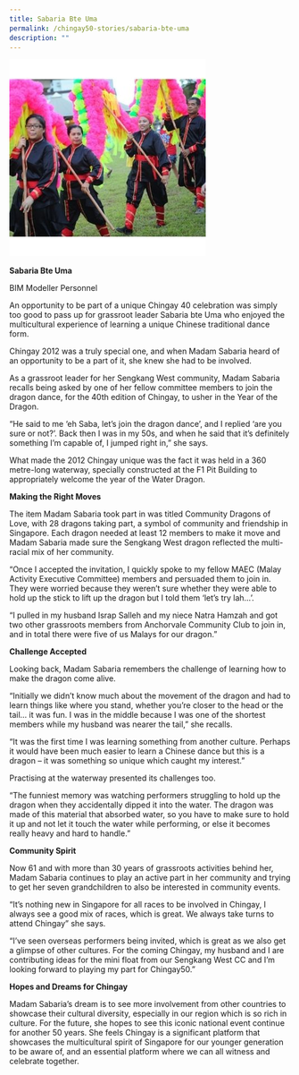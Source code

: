 ```yaml
---
title: Sabaria Bte Uma
permalink: /chingay50-stories/sabaria-bte-uma
description: ""
---
```

![](/images/Chingay50%20Stories/sabaria-bte-uma-50storiesimage.jpg)

**Sabaria Bte Uma**

BIM Modeller Personnel

An opportunity to be part of a unique Chingay 40 celebration was simply too good to pass up for grassroot leader Sabaria bte Uma who enjoyed the multicultural experience of learning a unique Chinese traditional dance form.

Chingay 2012 was a truly special one, and when Madam Sabaria heard of an opportunity to be a part of it, she knew she had to be involved.

As a grassroot leader for her Sengkang West community, Madam Sabaria recalls being asked by one of her fellow committee members to join the dragon dance, for the 40th edition of Chingay, to usher in the Year of the Dragon.

“He said to me ‘eh Saba, let’s join the dragon dance’, and I replied ‘are you sure or not?’. Back then I was in my 50s, and when he said that it’s definitely something I’m capable of, I jumped right in,” she says.

What made the 2012 Chingay unique was the fact it was held in a 360 metre-long waterway, specially constructed at the F1 Pit Building to appropriately welcome the year of the Water Dragon.

 

**Making the Right Moves**

The item Madam Sabaria took part in was titled Community Dragons of Love, with 28 dragons taking part, a symbol of community and friendship in Singapore. Each dragon needed at least 12 members to make it move and Madam Sabaria made sure the Sengkang West dragon reflected the multi-racial mix of her community.

“Once I accepted the invitation, I quickly spoke to my fellow MAEC (Malay Activity Executive Committee) members and persuaded them to join in. They were worried because they weren’t sure whether they were able to hold up the stick to lift up the dragon but I told them ‘let’s try lah…’.

“I pulled in my husband Israp Salleh and my niece Natra Hamzah and got two other grassroots members from Anchorvale Community Club to join in, and in total there were five of us Malays for our dragon.” 

 

**Challenge Accepted**

Looking back, Madam Sabaria remembers the challenge of learning how to make the dragon come alive.

“Initially we didn’t know much about the movement of the dragon and had to learn things like where you stand, whether you’re closer to the head or the tail… it was fun. I was in the middle because I was one of the shortest members while my husband was nearer the tail,” she recalls.

“It was the first time I was learning something from another culture. Perhaps it would have been much easier to learn a Chinese dance but this is a dragon – it was something so unique which caught my interest.”

Practising at the waterway presented its challenges too.

“The funniest memory was watching performers struggling to hold up the dragon when they accidentally dipped it into the water. The dragon was made of this material that absorbed water, so you have to make sure to hold it up and not let it touch the water while performing, or else it becomes really heavy and hard to handle.”

 

**Community Spirit**

Now 61 and with more than 30 years of grassroots activities behind her, Madam Sabaria continues to play an active part in her community and trying to get her seven grandchildren to also be interested in community events.

“It’s nothing new in Singapore for all races to be involved in Chingay, I always see a good mix of races, which is great. We always take turns to attend Chingay” she says.

“I’ve seen overseas performers being invited, which is great as we also get a glimpse of other cultures. For the coming Chingay, my husband and I are contributing ideas for the mini float from our Sengkang West CC and I’m looking forward to playing my part for Chingay50.”

 

**Hopes and Dreams for Chingay**

Madam Sabaria’s dream is to see more involvement from other countries to showcase their cultural diversity, especially in our region which is so rich in culture. For the future, she hopes to see this iconic national event continue for another 50 years. She feels Chingay is a significant platform that showcases the multicultural spirit of Singapore for our younger generation to be aware of, and an essential platform where we can all witness and celebrate together.